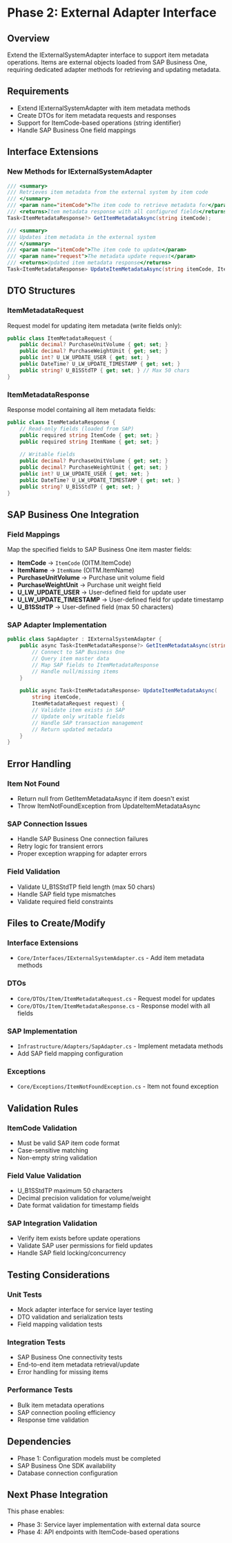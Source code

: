 # Phase 2: External Adapter Interface

## Overview
Extend the IExternalSystemAdapter interface to support item metadata operations. Items are external objects loaded from SAP Business One, requiring dedicated adapter methods for retrieving and updating metadata.

## Requirements
- Extend IExternalSystemAdapter with item metadata methods
- Create DTOs for item metadata requests and responses
- Support for ItemCode-based operations (string identifier)
- Handle SAP Business One field mappings

## Interface Extensions

### New Methods for IExternalSystemAdapter
```csharp
/// <summary>
/// Retrieves item metadata from the external system by item code
/// </summary>
/// <param name="itemCode">The item code to retrieve metadata for</param>
/// <returns>Item metadata response with all configured fields</returns>
Task<ItemMetadataResponse?> GetItemMetadataAsync(string itemCode);

/// <summary>
/// Updates item metadata in the external system
/// </summary>
/// <param name="itemCode">The item code to update</param>
/// <param name="request">The metadata update request</param>
/// <returns>Updated item metadata response</returns>
Task<ItemMetadataResponse> UpdateItemMetadataAsync(string itemCode, ItemMetadataRequest request);
```

## DTO Structures

### ItemMetadataRequest
Request model for updating item metadata (write fields only):
```csharp
public class ItemMetadataRequest {
    public decimal? PurchaseUnitVolume { get; set; }
    public decimal? PurchaseWeightUnit { get; set; }
    public int? U_LW_UPDATE_USER { get; set; }
    public DateTime? U_LW_UPDATE_TIMESTAMP { get; set; }
    public string? U_B1SStdTP { get; set; } // Max 50 chars
}
```

### ItemMetadataResponse
Response model containing all item metadata fields:
```csharp
public class ItemMetadataResponse {
    // Read-only fields (loaded from SAP)
    public required string ItemCode { get; set; }
    public required string ItemName { get; set; }
    
    // Writable fields
    public decimal? PurchaseUnitVolume { get; set; }
    public decimal? PurchaseWeightUnit { get; set; }
    public int? U_LW_UPDATE_USER { get; set; }
    public DateTime? U_LW_UPDATE_TIMESTAMP { get; set; }
    public string? U_B1SStdTP { get; set; }
}
```

## SAP Business One Integration

### Field Mappings
Map the specified fields to SAP Business One item master fields:
- **ItemCode** → `ItemCode` (OITM.ItemCode)
- **ItemName** → `ItemName` (OITM.ItemName)
- **PurchaseUnitVolume** → Purchase unit volume field
- **PurchaseWeightUnit** → Purchase unit weight field
- **U_LW_UPDATE_USER** → User-defined field for update user
- **U_LW_UPDATE_TIMESTAMP** → User-defined field for update timestamp
- **U_B1SStdTP** → User-defined field (max 50 characters)

### SAP Adapter Implementation
```csharp
public class SapAdapter : IExternalSystemAdapter {
    public async Task<ItemMetadataResponse?> GetItemMetadataAsync(string itemCode) {
        // Connect to SAP Business One
        // Query item master data
        // Map SAP fields to ItemMetadataResponse
        // Handle null/missing items
    }
    
    public async Task<ItemMetadataResponse> UpdateItemMetadataAsync(
        string itemCode, 
        ItemMetadataRequest request) {
        // Validate item exists in SAP
        // Update only writable fields
        // Handle SAP transaction management
        // Return updated metadata
    }
}
```

## Error Handling

### Item Not Found
- Return null from GetItemMetadataAsync if item doesn't exist
- Throw ItemNotFoundException from UpdateItemMetadataAsync

### SAP Connection Issues
- Handle SAP Business One connection failures
- Retry logic for transient errors
- Proper exception wrapping for adapter errors

### Field Validation
- Validate U_B1SStdTP field length (max 50 chars)
- Handle SAP field type mismatches
- Validate required field constraints

## Files to Create/Modify

### Interface Extensions
- `Core/Interfaces/IExternalSystemAdapter.cs` - Add item metadata methods

### DTOs
- `Core/DTOs/Item/ItemMetadataRequest.cs` - Request model for updates
- `Core/DTOs/Item/ItemMetadataResponse.cs` - Response model with all fields

### SAP Implementation
- `Infrastructure/Adapters/SapAdapter.cs` - Implement metadata methods
- Add SAP field mapping configuration

### Exceptions
- `Core/Exceptions/ItemNotFoundException.cs` - Item not found exception

## Validation Rules

### ItemCode Validation
- Must be valid SAP item code format
- Case-sensitive matching
- Non-empty string validation

### Field Value Validation
- U_B1SStdTP maximum 50 characters
- Decimal precision validation for volume/weight
- Date format validation for timestamp fields

### SAP Integration Validation
- Verify item exists before update operations
- Validate SAP user permissions for field updates
- Handle SAP field locking/concurrency

## Testing Considerations

### Unit Tests
- Mock adapter interface for service layer testing
- DTO validation and serialization tests
- Field mapping validation tests

### Integration Tests
- SAP Business One connectivity tests
- End-to-end item metadata retrieval/update
- Error handling for missing items

### Performance Tests
- Bulk item metadata operations
- SAP connection pooling efficiency
- Response time validation

## Dependencies
- Phase 1: Configuration models must be completed
- SAP Business One SDK availability
- Database connection configuration

## Next Phase Integration
This phase enables:
- Phase 3: Service layer implementation with external data source
- Phase 4: API endpoints with ItemCode-based operations